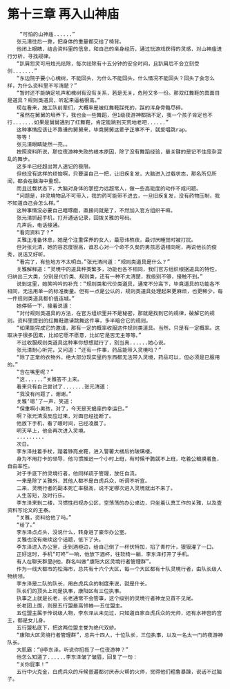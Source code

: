 # 第十三章 再入山神庙
        “可怕的山神庙......”
       张元清往后一靠，把身体的重量都交给了椅背。
       他闭上眼睛，结合资料里的信息，和自己的亲身经历，通过玩游戏获得的灵感，对山神庙进行分析，寻找规律。
       “趴肩怨灵可用烛光祛除，每次祛除有十五分钟的安全时间，且趴肩后不会立刻受创.......”
       “东边院子要小心槐树，不能回头，为什么不能回头，什么情况不能回头？回头了会怎么样，为什么资料里不写清楚？”
       “暂时还不能确定吼声和槐树有没有关系，若是无关，危险又多一份。那双红舞鞋的真面目是道具？规则类道具，听起来逼格很高。”
       现在看来，施工队前辈们，大概率是被红舞鞋踩死的，踩的浑身骨骼尽碎。
       “虽然在舅舅的培养下，我也会一些舞蹈，但1级夜游神都搞不定，我一个孩子肯定也不行.......如果是舅舅遇到了红舞鞋，肯定能跳到天荒地老吧......”
       这种事情应该让不靠谱的舅舅来，毕竟舅舅这辈子正事不干，就爱唱跳rap。
       等等！
       张元清眼睛陡然一亮。。
       按照资料所说，那位夜游神失败的根本原因，除了没有舞蹈经验，最关键的是记不住庞杂混乱的舞步。
       这多半已经超出常人速记的极限。
       但他没有这样的烦恼啊，只要逼自己一把，让旧疾复发，大脑进入过载状态，那名所见所闻，都会在脑海中重现。
       而且过载状态下，大脑对身体的掌控力远超常人，做一些高能度的动作不成问题。
       “问题是，非灵境物品不可带入，我的药可能带不进去，一旦旧疾复发，没有药物压制，我不知道自己会怎么样。”
       这种事情没必要自己瞎琢磨，直接问就是了，不然加入官方组织干嘛。
       张元清抓起手机，打开通话记录，回拨关雅的号码。
       几声后，电话接通。
       “看完资料了？”
       关雅正准备休息，她是个注重保养的女人，最忌讳熬夜，最讨厌睡觉时被打扰。
       但对张元清，她的容忍度很高，谁忍心对一个命不久矣的男孩恶语相向呢，再说他长的俊秀，说话又好听。
       “看完了，有些地方不太明白。”张元清问道：“规则类道具是什么？”
       关雅解释道：“灵境中的道具种类繁多，功能也各不相同，我们官方组织根据道具的特性，归纳出三大类，分别是代价类、规则类，还有一种不太清楚，我级别不够，接触不到。”
       说到这里，她笑吟吟的补充：“规则类和代价类道具，通常不分高下，毕竟道具的功能各不相同，无法用单一的标准衡量。但有一点是公认的，规则类道具处理起来更麻烦，也更稀少，每一件规则类道具都价值连城。”
       她停顿一下，接着说道：
       “对付规则类道具的方法，在官方组织里并不是秘密，那就是找到它的规律，破解它的规则。资料里提到的红舞鞋邀请跳舞这件事，多半暗合它的规则。
       “如果能完成它的邀请，那有一定的概率收服这件规则类道具。当然，只是有一定概率。这取决于很多因素，比如它愿不愿意，比如它是否无主等等。”
       不过收服规则类道具这种事你想想就行了，别当真......她心说。
       张元清耐心听完，又问道：“还有一件事，药品能带入灵境吗？”
       “除了正常的衣物外，绝大部分现实里的东西都无法带入灵境，药品可以，但必须是已服用的。”
       “含在嘴里呢？”
       “这......”关雅答不上来。
       看来只有自己尝试了.......张元清道：
       “我没有问题了，谢谢。”
       关雅‘嗯’了一声，笑道：
       “保重啊小男孩，对了，今天是天蝎座的幸运日。”
       啊？张元清没反应过来，对面已经挂断了。
       他放下手机，看了眼时间，已经凌晨了。
       明天早上，他会再次进入灵境。
       .........
       次日。
       李东泽拄着手杖，踏着铮亮皮鞋，进入警署大楼后的玻璃楼。
       身为不用打卡的领导，他习惯推迟一个小时上班，有时候干脆就不上班，吃着公粮摸着鱼，自由率性。
       对于手底下的灵境行者，他同样疏于管理，放任自流。
       一来是除了关雅外，其他人都不是白虎兵众，听调不听宣。
       二来，灵境行者的副本死亡率极高，说不定哪次进入灵境就出不来了。
       人生苦短，及时行乐。
       李东泽来到二楼，习惯性扫视办公区，空荡荡的办公桌边，只坐着认真工作的关雅，以及查资料写论文的王泰。
       “关雅，资料给他了吗。”
       “给了。”
       李东泽点点头，没说什么，转身进了豪华办公室。
       关雅也没有继续这个话题，低下了头。
       李东泽进入办公室，走到酒柜边，给自己倒了一杯伏特加，掐了青柠汁，狠狠灌了一口。
       正好这时，手机“叮咚”一响，他放下酒杯，往软椅一躺，李东泽打开了手机。
       有人在聊天群里@他，群名叫做“康阳大区灵境行者管理群”。
       作为一线大都市的松海市，总共有十六个大区，每一个大区都有十队灵境行者，由队长级人物统领。
       李东泽是二队的队长，用白虎兵众的制度来说，就是什长。
       队长们的顶头上司是执事，康阳区有三位执事。
       执事之上就是长老，长老通常不会管事，这个级别的灵境行者神龙见首不见尾。
       长老团上面，则是五行盟最高领袖――五位盟主。
       五位盟主属于传说级人物，李东泽从未见过，只知道自家白虎兵众的元帅，还有水神宫的宫主，都是女儿身。
       五行盟私底下，把这两位盟主誉为绝代双娇。
       “康阳大区灵境行者管理群”，总共十四人，十位队长，三位执事，以及一名太一门的夜游神队长。
       大肌霸：“@李东泽，听说你招揽了一位夜游神？”
       他怎么知道了......李东泽皱了皱眉，回复了一句：
       “关你屁事！”
       五行中火克金，白虎兵众的斥候普遍都讨厌赤火帮的火师，觉得他们粗鲁暴躁，说话不过脑子。